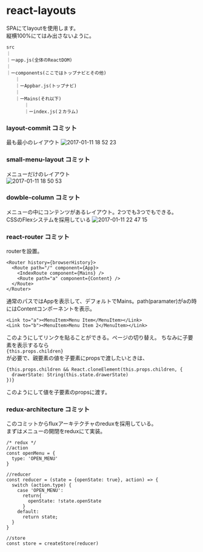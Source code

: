 # react-layouts

SPAにてlayoutを使用します。  
縦横100%にてはみ出さないように。

```
src  
｜  
｜ーapp.js(全体のReactDOM)  
｜  
｜ーcomponents(ここではトップナビとその他)  
　　｜  
　　｜ーAppbar.js(トップナビ)  
　　｜  
　　｜ーMains(それ以下)  
　　　　｜  
　　　　｜ーindex.js(２カラム)  

```

### layout-commit コミット  
最も最小のレイアウト
![2017-01-11 18 52 23](https://cloud.githubusercontent.com/assets/22278305/21843659/20eac508-d82f-11e6-92e4-237372462660.png)

### small-menu-layout コミット  
メニューだけのレイアウト  
![2017-01-11 18 50 53](https://cloud.githubusercontent.com/assets/22278305/21843592/edc8d17e-d82e-11e6-86ee-e9091ad4992e.png)

### dowble-column コミット  
メニューの中にコンテンツがあるレイアウト。2つでも3つでもできる。  
CSSのFlexシステムを採用している
![2017-01-11 22 47 15](https://cloud.githubusercontent.com/assets/22278305/21850857/f3845c02-d84f-11e6-8b95-fcee5c722ed7.png)

### react-router コミット  
routerを設置。

```
<Router history={browserHistory}>
  <Route path="/" component={App}>
    <IndexRoute component={Mains} />
    <Route path="a" component={Content} />
  </Route>
</Router>
```
通常のパスではAppを表示して、デフォルトでMains。path(paramater)がaの時にはContentコンポーネントを表示。

```
<Link to="a"><MenuItem>Menu Item</MenuItem></Link>
<Link to="b"><MenuItem>Menu Item 2</MenuItem></Link>
```

このようにしてリンクを貼ることができる。ページの切り替え。
ちなみに子要素を表示するなら  
`{this.props.children}`  
が必要で、親要素の値を子要素にpropsで渡したいときは、

```
{this.props.children && React.cloneElement(this.props.children, {
  drawerState: String(this.state.drawerState)
})}
```

このようにして値を子要素のpropsに渡す。

### redux-architecture コミット  
このコミットからfluxアーキテクチャのreduxを採用している。  
まずはメニューの開閉をreduxにて実装。

```
/* redux */
//action
const openMenu = {
  type: 'OPEN_MENU'
}

//reducer
const reducer = (state = {openState: true}, action) => {
  switch (action.type) {
    case 'OPEN_MENU':
      return{
        openState: !state.openState
      }
    default:
      return state;
  }
}

//store
const store = createStore(reducer)
```
